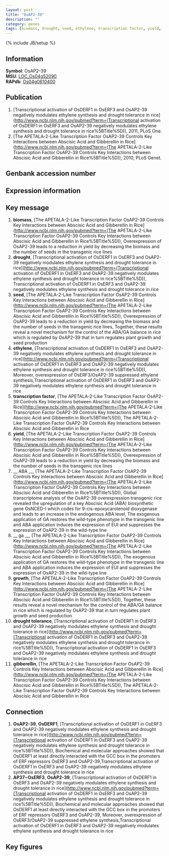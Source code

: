 ```yaml
---
layout: post
title: "OsAP2-39"
description: ""
category: genes
tags: [biomass, drought, seed, ethylene, transcription factor, yield,  ABA ,  ga , growth, drought tolerance, gibberellin]
---
```

{% include JB/setup %}

## Information
__Symbol__: OsAP2-39  
__MSU__: [LOC_Os04g52090](http://rice.plantbiology.msu.edu/cgi-bin/ORF_infopage.cgi?orf=LOC_Os04g52090)  
__RAPdb__: [Os04g0610400](http://rapdb.dna.affrc.go.jp/viewer/gbrowse_details/irgsp1?name=Os04g0610400)  

## Publication
1. [Transcriptional activation of OsDERF1 in OsERF3 and OsAP2-39 negatively modulates ethylene synthesis and drought tolerance in rice](http://www.ncbi.nlm.nih.gov/pubmed?term=(Transcriptional activation of OsDERF1 in OsERF3 and OsAP2-39 negatively modulates ethylene synthesis and drought tolerance in rice%5BTitle%5D)), 2011, PLoS One.
2. [The APETALA-2-Like Transcription Factor OsAP2-39 Controls Key Interactions between Abscisic Acid and Gibberellin in Rice](http://www.ncbi.nlm.nih.gov/pubmed?term=(The APETALA-2-Like Transcription Factor OsAP2-39 Controls Key Interactions between Abscisic Acid and Gibberellin in Rice%5BTitle%5D)), 2010, PLoS Genet.

## Genbank accession number

## Expression information

## Key message
1. __biomass__, [The APETALA-2-Like Transcription Factor OsAP2-39 Controls Key Interactions between Abscisic Acid and Gibberellin in Rice](http://www.ncbi.nlm.nih.gov/pubmed?term=(The APETALA-2-Like Transcription Factor OsAP2-39 Controls Key Interactions between Abscisic Acid and Gibberellin in Rice%5BTitle%5D)),  Overexpression of OsAP2-39 leads to a reduction in yield by decreasing the biomass and the number of seeds in the transgenic rice lines
2. __drought__, [Transcriptional activation of OsDERF1 in OsERF3 and OsAP2-39 negatively modulates ethylene synthesis and drought tolerance in rice](http://www.ncbi.nlm.nih.gov/pubmed?term=(Transcriptional activation of OsDERF1 in OsERF3 and OsAP2-39 negatively modulates ethylene synthesis and drought tolerance in rice%5BTitle%5D)), Transcriptional activation of OsDERF1 in OsERF3 and OsAP2-39 negatively modulates ethylene synthesis and drought tolerance in rice
3. __seed__, [The APETALA-2-Like Transcription Factor OsAP2-39 Controls Key Interactions between Abscisic Acid and Gibberellin in Rice](http://www.ncbi.nlm.nih.gov/pubmed?term=(The APETALA-2-Like Transcription Factor OsAP2-39 Controls Key Interactions between Abscisic Acid and Gibberellin in Rice%5BTitle%5D)),  Overexpression of OsAP2-39 leads to a reduction in yield by decreasing the biomass and the number of seeds in the transgenic rice lines, Together, these results reveal a novel mechanism for the control of the ABA/GA balance in rice which is regulated by OsAP2-39 that in turn regulates plant growth and seed production
4. __ethylene__, [Transcriptional activation of OsDERF1 in OsERF3 and OsAP2-39 negatively modulates ethylene synthesis and drought tolerance in rice](http://www.ncbi.nlm.nih.gov/pubmed?term=(Transcriptional activation of OsDERF1 in OsERF3 and OsAP2-39 negatively modulates ethylene synthesis and drought tolerance in rice%5BTitle%5D)),  Moreover, overexpression of OsERF3/OsAP2-39 suppressed ethylene synthesis,Transcriptional activation of OsDERF1 in OsERF3 and OsAP2-39 negatively modulates ethylene synthesis and drought tolerance in rice
5. __transcription factor__, [The APETALA-2-Like Transcription Factor OsAP2-39 Controls Key Interactions between Abscisic Acid and Gibberellin in Rice](http://www.ncbi.nlm.nih.gov/pubmed?term=(The APETALA-2-Like Transcription Factor OsAP2-39 Controls Key Interactions between Abscisic Acid and Gibberellin in Rice%5BTitle%5D)), The APETALA-2-Like Transcription Factor OsAP2-39 Controls Key Interactions between Abscisic Acid and Gibberellin in Rice
6. __yield__, [The APETALA-2-Like Transcription Factor OsAP2-39 Controls Key Interactions between Abscisic Acid and Gibberellin in Rice](http://www.ncbi.nlm.nih.gov/pubmed?term=(The APETALA-2-Like Transcription Factor OsAP2-39 Controls Key Interactions between Abscisic Acid and Gibberellin in Rice%5BTitle%5D)),  Overexpression of OsAP2-39 leads to a reduction in yield by decreasing the biomass and the number of seeds in the transgenic rice lines
7. __ ABA __, [The APETALA-2-Like Transcription Factor OsAP2-39 Controls Key Interactions between Abscisic Acid and Gibberellin in Rice](http://www.ncbi.nlm.nih.gov/pubmed?term=(The APETALA-2-Like Transcription Factor OsAP2-39 Controls Key Interactions between Abscisic Acid and Gibberellin in Rice%5BTitle%5D)),  Global transcriptome analysis of the OsAP2-39 overexpression transgenic rice revealed the upregulation of a key Abscisic Acid (ABA) biosynthetic gene OsNCED-I which codes for 9-cis-epoxycarotenoid dioxygenase and leads to an increase in the endogenous ABA level, The exogenous application of GA restores the wild-type phenotype in the transgenic line and ABA application induces the expression of EUI and suppresses the expression of OsAP2-39 in the wild-type line
8. __ ga __, [The APETALA-2-Like Transcription Factor OsAP2-39 Controls Key Interactions between Abscisic Acid and Gibberellin in Rice](http://www.ncbi.nlm.nih.gov/pubmed?term=(The APETALA-2-Like Transcription Factor OsAP2-39 Controls Key Interactions between Abscisic Acid and Gibberellin in Rice%5BTitle%5D)),  The exogenous application of GA restores the wild-type phenotype in the transgenic line and ABA application induces the expression of EUI and suppresses the expression of OsAP2-39 in the wild-type line
9. __growth__, [The APETALA-2-Like Transcription Factor OsAP2-39 Controls Key Interactions between Abscisic Acid and Gibberellin in Rice](http://www.ncbi.nlm.nih.gov/pubmed?term=(The APETALA-2-Like Transcription Factor OsAP2-39 Controls Key Interactions between Abscisic Acid and Gibberellin in Rice%5BTitle%5D)),  Together, these results reveal a novel mechanism for the control of the ABA/GA balance in rice which is regulated by OsAP2-39 that in turn regulates plant growth and seed production
10. __drought tolerance__, [Transcriptional activation of OsDERF1 in OsERF3 and OsAP2-39 negatively modulates ethylene synthesis and drought tolerance in rice](http://www.ncbi.nlm.nih.gov/pubmed?term=(Transcriptional activation of OsDERF1 in OsERF3 and OsAP2-39 negatively modulates ethylene synthesis and drought tolerance in rice%5BTitle%5D)), Transcriptional activation of OsDERF1 in OsERF3 and OsAP2-39 negatively modulates ethylene synthesis and drought tolerance in rice
11. __gibberellin__, [The APETALA-2-Like Transcription Factor OsAP2-39 Controls Key Interactions between Abscisic Acid and Gibberellin in Rice](http://www.ncbi.nlm.nih.gov/pubmed?term=(The APETALA-2-Like Transcription Factor OsAP2-39 Controls Key Interactions between Abscisic Acid and Gibberellin in Rice%5BTitle%5D)), The APETALA-2-Like Transcription Factor OsAP2-39 Controls Key Interactions between Abscisic Acid and Gibberellin in Rice

## Connection
1. __OsAP2-39__, __OsDERF1__, [Transcriptional activation of OsDERF1 in OsERF3 and OsAP2-39 negatively modulates ethylene synthesis and drought tolerance in rice](http://www.ncbi.nlm.nih.gov/pubmed?term=(Transcriptional activation of OsDERF1 in OsERF3 and OsAP2-39 negatively modulates ethylene synthesis and drought tolerance in rice%5BTitle%5D)),  Biochemical and molecular approaches showed that OsDERF1 at least directly interacted with the GCC box in the promoters of ERF repressors OsERF3 and OsAP2-39,Transcriptional activation of OsDERF1 in OsERF3 and OsAP2-39 negatively modulates ethylene synthesis and drought tolerance in rice
2. __AP37~OsERF3__, __OsAP2-39__, [Transcriptional activation of OsDERF1 in OsERF3 and OsAP2-39 negatively modulates ethylene synthesis and drought tolerance in rice](http://www.ncbi.nlm.nih.gov/pubmed?term=(Transcriptional activation of OsDERF1 in OsERF3 and OsAP2-39 negatively modulates ethylene synthesis and drought tolerance in rice%5BTitle%5D)),  Biochemical and molecular approaches showed that OsDERF1 at least directly interacted with the GCC box in the promoters of ERF repressors OsERF3 and OsAP2-39, Moreover, overexpression of OsERF3/OsAP2-39 suppressed ethylene synthesis,Transcriptional activation of OsDERF1 in OsERF3 and OsAP2-39 negatively modulates ethylene synthesis and drought tolerance in rice

## Key figures


